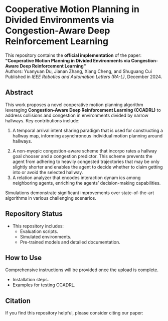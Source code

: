 # Cooperative Motion Planning in Divided Environments via Congestion-Aware Deep Reinforcement Learning

This repository contains the **official implementation** of the paper:  
**"Cooperative Motion Planning in Divided Environments via Congestion-Aware Deep Reinforcement Learning"**  
Authors: Yuanyuan Du, Jianan Zhang, Xiang Cheng, and Shuguang Cui  
Published in *IEEE Robotics and Automation Letters (RA-L)*, December 2024.

## Abstract

This work proposes a novel cooperative motion planning algorithm leveraging **Congestion-Aware Deep Reinforcement Learning (CCADRL)** to address collisions and congestion in environments divided by narrow hallways. Key contributions include:
1. A temporal arrival intent sharing paradigm that is used
 for constructing a hallway map, informing asynchronous
 individual motion planning around hallways.
 2) A non-myopic congestion-aware scheme that incorpo
rates a hallway goal chooser and a congestion predictor.
 This scheme prevents the agent from adhering to heavily
 congested trajectories that may be only slightly shorter
 and enables the agent to decide whether to claim getting
 into or avoid the selected hallway.
 3) A relation analyzer that encodes interaction dynam
ics among neighboring agents, enriching the agents’
 decision-making capabilities.

Simulations demonstrate significant improvements over state-of-the-art algorithms in various challenging scenarios.

## Repository Status

- This repository includes:
  - Evaluation scripts.
  - Simulated environments.
  - Pre-trained models and detailed documentation.

## How to Use

Comprehensive instructions will be provided once the upload is complete.
- Installation steps.
- Examples for testing CCADRL.

## Citation

If you find this repository helpful, please consider citing our paper:



